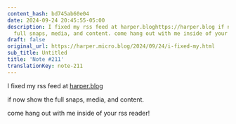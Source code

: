 ```yaml
---
content_hash: bd745ab60e04
date: 2024-09-24 20:45:55-05:00
description: I fixed my rss feed at harper.bloghttps://harper.blog if now show the
  full snaps, media, and content. come hang out with me inside of your rss reader
draft: false
original_url: https://harper.micro.blog/2024/09/24/i-fixed-my.html
sub_title: Untitled
title: 'Note #211'
translationKey: note-211
---
```


I fixed my rss feed at [harper.blog](https://harper.blog)

if now show the full snaps, media, and content. 

come hang out with me inside of your rss reader!